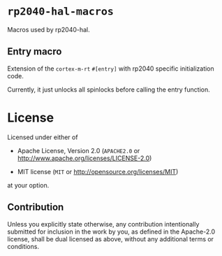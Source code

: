 # `rp2040-hal-macros`

Macros used by rp2040-hal.

## Entry macro

Extension of the `cortex-m-rt` `#[entry]` with rp2040 specific initialization code.

Currently, it just unlocks all spinlocks before calling the entry function.

# License

Licensed under either of

- Apache License, Version 2.0 (`APACHE2.0` or
  http://www.apache.org/licenses/LICENSE-2.0)

- MIT license (`MIT` or http://opensource.org/licenses/MIT)

at your option.

## Contribution

Unless you explicitly state otherwise, any contribution intentionally submitted
for inclusion in the work by you, as defined in the Apache-2.0 license, shall be
dual licensed as above, without any additional terms or conditions.

